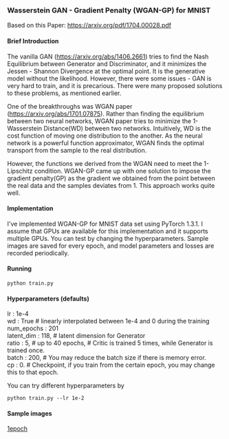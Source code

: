 
### Wasserstein GAN - Gradient Penalty (WGAN-GP) for MNIST

Based on this Paper: https://arxiv.org/pdf/1704.00028.pdf

#### Brief Introduction

The vanilla GAN (https://arxiv.org/abs/1406.2661) tries to find the Nash Equilibrium between Generator and Discriminator, and it minimizes the Jessen - Shannon Divergence at the optimal point. It is the generative model without the likelihood. However, there were some issues - GAN is very hard to train, and it is precarious. There were many proposed solutions to these problems, as mentioned earlier.

One of the breakthroughs was WGAN paper (https://arxiv.org/abs/1701.07875). Rather than finding the equilibrium between two neural networks, WGAN paper tries to minimize the 1-Wasserstein Distance(WD) between two networks. Intuitively, WD is the cost function of moving one distribution to the another. As the neural network is a powerful function approximator, WGAN finds the optimal transport from the sample to the real distribution.

However, the functions we derived from the WGAN need to meet the 1-Lipschitz condition. WGAN-GP came up with one solution to impose the gradient penalty(GP) as the gradient we obtained from the point between the real data and the samples deviates from 1. This approach works quite well.


#### Implementation

I've implemented WGAN-GP for MNIST data set using PyTorch 1.3.1. I assume that GPUs are available for this implementation and it supports multiple GPUs. You can test by changing the hyperparameters. Sample images are saved for every epoch, and model parameters and losses are recorded periodically.

#### Running

```
python train.py
```

#### Hyperparameters (defaults)

lr : 1e-4 <br/>
wd : True # linearly interpolated between 1e-4 and 0 during the training <br/>
num_epochs : 201 <br/>
latent_dim : 118, # latent dimension for Generator <br/>
ratio : 5, # up to 40 epochs, # Critic is trained 5 times, while Generator is trained once. <br/>
batch : 200, # You may reduce the batch size if there is memory error. <br/>
cp : 0. # Checkpoint, if you train from the certain epoch, you may change this to that epoch.

You can try different hyperparameters by

```
python train.py --lr 1e-2
```

#### Sample images

[1epoch](imgs/samples0.png)
